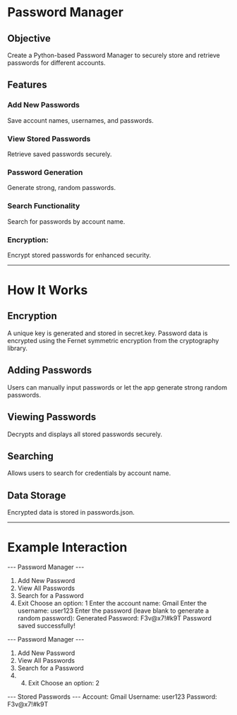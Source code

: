 # Password Manager

## Objective
Create a Python-based Password Manager to securely store and retrieve passwords for different accounts.

## Features

### Add New Passwords
Save account names, usernames, and passwords.
### View Stored Passwords
Retrieve saved passwords securely.

### Password Generation
Generate strong, random passwords.

### Search Functionality
Search for passwords by account name.

### Encryption:
Encrypt stored passwords for enhanced security.

--------------------------------------------------------------------------------------------------------------------

# How It Works
## Encryption
A unique key is generated and stored in secret.key.
Password data is encrypted using the Fernet symmetric encryption from the cryptography library.

## Adding Passwords
Users can manually input passwords or let the app generate strong random passwords.

## Viewing Passwords
Decrypts and displays all stored passwords securely.

## Searching
Allows users to search for credentials by account name.

## Data Storage
Encrypted data is stored in passwords.json.

--------------------------------------------------------------------------------------------------------------------

# Example Interaction
--- Password Manager ---
1. Add New Password
2. View All Passwords
3. Search for a Password
4. Exit
Choose an option: 1
Enter the account name: Gmail
Enter the username: user123
Enter the password (leave blank to generate a random password): 
Generated Password: F3v@x7!#k9T
Password saved successfully!

--- Password Manager ---
1. Add New Password
2. View All Passwords
3. Search for a Password
4. 4. Exit
Choose an option: 2

--- Stored Passwords ---
Account: Gmail
  Username: user123
  Password: F3v@x7!#k9T
